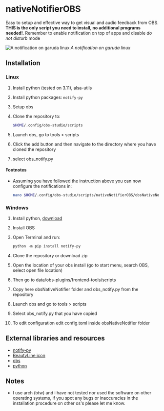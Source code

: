 # nativeNotifierOBS

Easy to setup and effective way to get visual and audio feedback from OBS. **THIS is the only script you need to install, no additional programs needed!**. Remember to enable notification on top of apps and disable *do not disturb* mode

![*A notification on garuda linux*](https://github.com/tomasz-brak/nativeNotifierOBS/assets/62989490/f3e4852d-2d3d-42e7-a3ec-b89da5324e52 "A notification on garuda linux")
*A notification on garuda linux*

## Installation

### Linux

1. Install python (tested on 3.11), alsa-utils
1. Install python packages: `notify-py`
1. Setup obs
1. Clone the repository to:

    ```bash
    $HOME/.config/obs-studio/scripts
    ```

1. Launch obs, go to tools > scripts
1. Click the add button and then navigate to the directory where you have cloned the repository
1. select obs_notify.py

#### Footnotes

- Assuming you have followed the instruction above you can now configure the notifications in:

    ```bash
    nano $HOME/.config/obs-studio/scripts/nativeNotifierOBS/obsNativeNotifier/config.toml
    ```

### Windows

1. Install python, [download](https://www.python.org/downloads/)
1. Install OBS
1. Open Terminal and run:

    ```powershell
    python -m pip install notify-py
    ```

1. Clone the repository or download zip
1. Open the location of your obs install (go to start menu, search OBS, select open file location)
1. Then go to data/obs-plugins/frontend-tools/scripts
1. Copy here obsNativeNotifier folder and obs_notify.py from the repository
1. Launch obs and go to tools > scripts
1. Select obs_notify.py that you have copied
1. To edit configuration edit config.toml inside obsNativeNotifier folder

## External libraries and resources

- [notify-py](https://github.com/ms7m/notify-py)
- [BeautyLine icon](https://gitlab.com/garuda-linux/themes-and-settings/artwork/beautyline)
- [obs](https://github.com/obsproject/obs-studio)
- [python](https://github.com/python/cpython)

## Notes

- I use arch (btw) and i have not tested nor used the software on other operating systems, if you spot any bugs or inaccuracies in the installation procedure on other os's please let me know.
